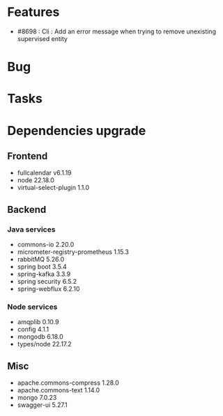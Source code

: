 
# Features

- #8698 : Cli : Add an error message when trying to remove unexisting supervised entity

# Bug



# Tasks

  
# Dependencies upgrade

## Frontend
- fullcalendar v6.1.19
- node 22.18.0
- virtual-select-plugin 1.1.0

## Backend 


### Java services 

- commons-io 2.20.0
- micrometer-registry-prometheus 1.15.3
- rabbitMQ 5.26.0
- spring boot 3.5.4
- spring-kafka 3.3.9
- spring security 6.5.2
- spring-webflux 6.2.10


  
### Node services

- amqplib 0.10.9 
- config 4.1.1
- mongodb 6.18.0
- types/node 22.17.2

## Misc

- apache.commons-compress 1.28.0
- apache.commons-text 1.14.0
- mongo 7.0.23
- swagger-ui 5.27.1





